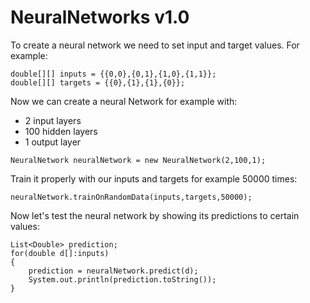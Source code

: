 # NeuralNetworks v1.0
To create a neural network we need to set input and target values.
For example:
```
double[][] inputs = {{0,0},{0,1},{1,0},{1,1}};
double[][] targets = {{0},{1},{1},{0}};
```
Now we can create a neural Network for example with:
- 2 input layers
- 100 hidden layers
- 1 output layer
```
NeuralNetwork neuralNetwork = new NeuralNetwork(2,100,1);
```
Train it properly with our inputs and targets for example 50000 times:
```
neuralNetwork.trainOnRandomData(inputs,targets,50000);
```
Now let's test the neural network by showing its predictions
to certain values:
```
List<Double> prediction;
for(double d[]:inputs)
{
    prediction = neuralNetwork.predict(d);
    System.out.println(prediction.toString());
}
```
